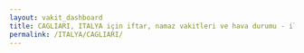 ```yaml
---
layout: vakit_dashboard
title: CAGLIARI, ITALYA için iftar, namaz vakitleri ve hava durumu - ilçe/eyalet seç
permalink: /ITALYA/CAGLIARI/
---
```


<script type="text/javascript">
  var GLOBAL_COUNTRY = 'ITALYA';
  var GLOBAL_CITY = 'CAGLIARI';
  var GLOBAL_STATE = '';
  var lat = 72;
  var lon = 21;
</script>
